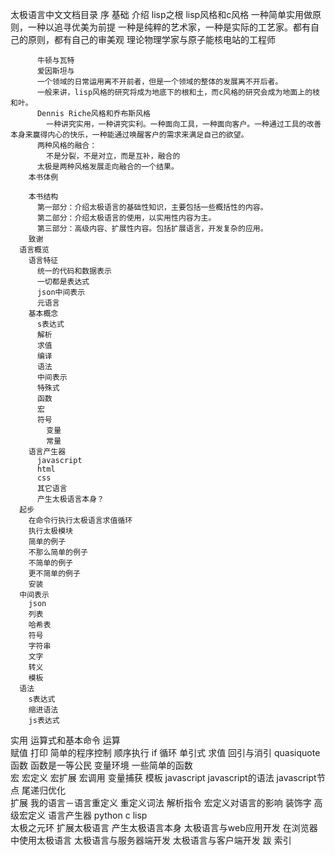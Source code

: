 太极语言中文文档目录
  序
  基础
      介绍
        lisp之根
        lisp风格和c风格
          一种简单实用做原则，一种以追寻优美为前提
          一种是纯粹的艺术家，一种是实际的工艺家。都有自己的原则，都有自己的审美观
          理论物理学家与原子能核电站的工程师

          牛顿与瓦特        
          爱因斯坦与
          一个领域的日常运用离不开前者，但是一个领域的整体的发展离不开后者。
          一般来讲，lisp风格的研究将成为地底下的根和土，而c风格的研究会成为地面上的枝和叶。
          Dennis Riche风格和乔布斯风格
            一种讲究实用，一种讲究实利。一种面向工具，一种面向客户。一种通过工具的改善本身来赢得内心的快乐，一种能通过唤醒客户的需求来满足自己的欲望。
          两种风格的融合：
            不是分裂，不是对立，而是互补，融合的
          太极是两种风格发展走向融合的一个结果。
        本书体例

        本书结构
          第一部分：介绍太极语言的基础性知识，主要包括一些概括性的内容。
          第二部分：介绍太极语言的使用，以实用性内容为主。
          第三部分：高级内容、扩展性内容。包括扩展语言，开发复杂的应用。
        致谢
      语言概览
        语言特征
          统一的代码和数据表示
          一切都是表达式
          json中间表示
          元语言        
        基本概念
          s表达式
          解析
          求值
          编译
          语法
          中间表示
          特殊式
          函数
          宏
          符号
            变量
            常量
        语言产生器
          javascript
          html
          css
          其它语言
          产生太极语言本身？
      起步
        在命令行执行太极语言求值循环
        执行太极模块
        简单的例子
        不那么简单的例子
        不简单的例子
        更不简单的例子
        安装
      中间表示
        json
        列表
        哈希表
        符号
        字符串
        文字
        转义
        模板
      语法
        s表达式
        缩进语法
        js表达式
  实用
      运算式和基本命令
        运算      
        赋值
        打印
        简单的程序控制
          顺序执行
          if
          循环
        单引式
        求值
        回引与消引
          quasiquote        
      函数
        函数是一等公民
        变量环境
        一些简单的函数      
      宏
        宏定义
        宏扩展
        宏调用
        变量捕获
      模板
      javascript
        javascript的语法
        javascript节点 
        尾递归优化     
  扩展
    我的语言－语言重定义
      重定义词法
      解析指令
      宏定义对语言的影响
      装饰字
    高级宏定义
    语言产生器
      python
      c
      lisp      
    太极之元环
      扩展太极语言
      产生太极语言本身
    太极语言与web应用开发
      在浏览器中使用太极语言
      太极语言与服务器端开发
      太极语言与客户端开发
  跋
  索引